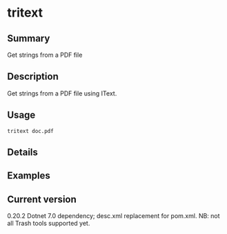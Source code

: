 # tritext

## Summary

Get strings from a PDF file

## Description

Get strings from a PDF file using IText.

## Usage

    tritext doc.pdf

## Details

## Examples

## Current version

0.20.2 Dotnet 7.0 dependency; desc.xml replacement for pom.xml. NB: not all Trash tools supported yet.
